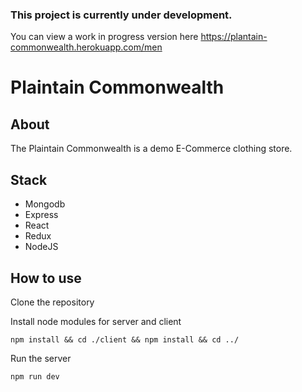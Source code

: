 ### This project is currently under development.
You can view a work in progress version here https://plantain-commonwealth.herokuapp.com/men

# Plaintain Commonwealth

## About

The Plaintain Commonwealth is a demo E-Commerce clothing store.

## Stack

- Mongodb
- Express
- React
- Redux
- NodeJS

## How to use

Clone the repository

Install node modules for server and client

```
npm install && cd ./client && npm install && cd ../
```

Run the server

```
npm run dev
```
